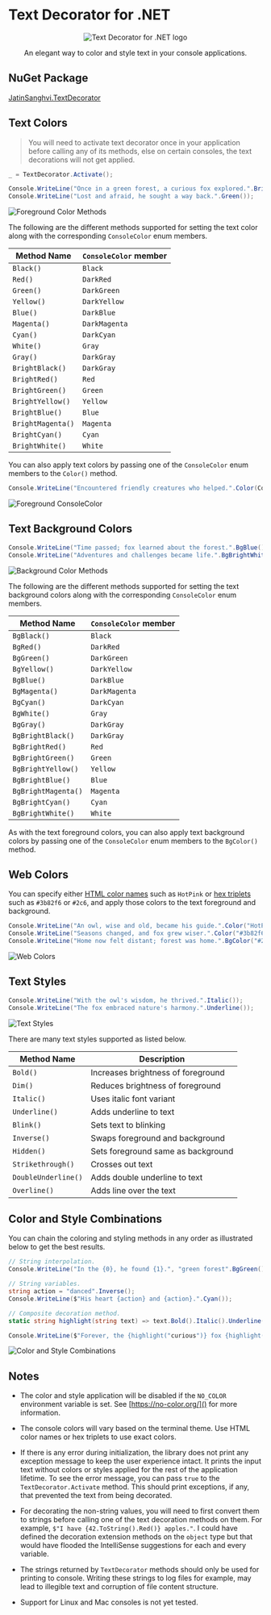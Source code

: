 # Text Decorator for .NET

<div align="center">
    <picture>
        <source media="(prefers-color-scheme: dark)" srcset="images/logo-dark.png" />
        <source media="(prefers-color-scheme: light)" srcset="images/logo-light.png" />
        <img alt="Text Decorator for .NET logo" src="images/logo-light.png" />
    </picture>
    <p>An elegant way to color and style text in your console applications.</p>
</div>

## NuGet Package

[JatinSanghvi.TextDecorator](https://www.nuget.org/packages/JatinSanghvi.TextDecorator)

## Text Colors

> You will need to activate text decorator once in your application before calling any of its methods, else on certain consoles, the text decorations will not get applied.

```cs
_ = TextDecorator.Activate();

Console.WriteLine("Once in a green forest, a curious fox explored.".BrightRed());
Console.WriteLine("Lost and afraid, he sought a way back.".Green());
```

<picture>
    <source media="(prefers-color-scheme: dark)" srcset="images/1-fg-methods-dark.png" />
    <source media="(prefers-color-scheme: light)" srcset="images/1-fg-methods-light.png" />
    <img alt="Foreground Color Methods" src="images/1-fg-methods-light.png" />
</picture>

The following are the different methods supported for setting the text color along with the corresponding `ConsoleColor` enum members.

| Method Name       | `ConsoleColor` member |
| ----------------- | --------------------- |
| `Black()`         | `Black`               |
| `Red()`           | `DarkRed`             |
| `Green()`         | `DarkGreen`           |
| `Yellow()`        | `DarkYellow`          |
| `Blue()`          | `DarkBlue`            |
| `Magenta()`       | `DarkMagenta`         |
| `Cyan()`          | `DarkCyan`            |
| `White()`         | `Gray`                |
| `Gray()`          | `DarkGray`            |
| `BrightBlack()`   | `DarkGray`            |
| `BrightRed()`     | `Red`                 |
| `BrightGreen()`   | `Green`               |
| `BrightYellow()`  | `Yellow`              |
| `BrightBlue()`    | `Blue`                |
| `BrightMagenta()` | `Magenta`             |
| `BrightCyan()`    | `Cyan`                |
| `BrightWhite()`   | `White`               |

You can also apply text colors by passing one of the `ConsoleColor` enum members to the `Color()` method.

```cs
Console.WriteLine("Encountered friendly creatures who helped.".Color(ConsoleColor.DarkGray));
```

<picture>
    <source media="(prefers-color-scheme: dark)" srcset="images/2-fg-consolecolor-dark.png" />
    <source media="(prefers-color-scheme: light)" srcset="images/2-fg-consolecolor-light.png" />
    <img alt="Foreground ConsoleColor" src="images/2-fg-consolecolor-light.png" />
</picture>

## Text Background Colors

```cs
Console.WriteLine("Time passed; fox learned about the forest.".BgBlue());
Console.WriteLine("Adventures and challenges became life.".BgBrightWhite().Black());
```

<picture>
    <source media="(prefers-color-scheme: dark)" srcset="images/3-bg-methods-dark.png" />
    <source media="(prefers-color-scheme: light)" srcset="images/3-bg-methods-light.png" />
    <img alt="Background Color Methods" src="images/3-bg-methods-light.png" />
</picture>

The following are the different methods supported for setting the text background colors along with the corresponding `ConsoleColor` enum members.

| Method Name         | `ConsoleColor` member |
| ------------------- | --------------------- |
| `BgBlack()`         | `Black`               |
| `BgRed()`           | `DarkRed`             |
| `BgGreen()`         | `DarkGreen`           |
| `BgYellow()`        | `DarkYellow`          |
| `BgBlue()`          | `DarkBlue`            |
| `BgMagenta()`       | `DarkMagenta`         |
| `BgCyan()`          | `DarkCyan`            |
| `BgWhite()`         | `Gray`                |
| `BgGray()`          | `DarkGray`            |
| `BgBrightBlack()`   | `DarkGray`            |
| `BgBrightRed()`     | `Red`                 |
| `BgBrightGreen()`   | `Green`               |
| `BgBrightYellow()`  | `Yellow`              |
| `BgBrightBlue()`    | `Blue`                |
| `BgBrightMagenta()` | `Magenta`             |
| `BgBrightCyan()`    | `Cyan`                |
| `BgBrightWhite()`   | `White`               |

As with the text foreground colors, you can also apply text background colors by passing one of the `ConsoleColor` enum members to the `BgColor()` method.

## Web Colors

You can specify either [HTML color names](https://en.wikipedia.org/wiki/Web_colors#HTML_color_names) such as `HotPink` or [hex triplets](https://en.wikipedia.org/wiki/Web_colors#Hex_triplet) such as `#3b82f6` or `#2c6`, and apply those colors to the text foreground and background.

```cs
Console.WriteLine("An owl, wise and old, became his guide.".Color("HotPink"));
Console.WriteLine("Seasons changed, and fox grew wiser.".Color("#3b82f6"));
Console.WriteLine("Home now felt distant; forest was home.".BgColor("#2c6").Color("#031"));
```

<picture>
    <source media="(prefers-color-scheme: dark)" srcset="images/4-web-colors-dark.png" />
    <source media="(prefers-color-scheme: light)" srcset="images/4-web-colors-light.png" />
    <img alt="Web Colors" src="images/4-web-colors-light.png" />
</picture>

## Text Styles

```cs
Console.WriteLine("With the owl's wisdom, he thrived.".Italic());
Console.WriteLine("The fox embraced nature's harmony.".Underline());
```

<picture>
    <source media="(prefers-color-scheme: dark)" srcset="images/5-styles-dark.png" />
    <source media="(prefers-color-scheme: light)" srcset="images/5-styles-light.png" />
    <img alt="Text Styles" src="images/5-styles-light.png" />
</picture>

There are many text styles supported as listed below.

| Method Name         | Description                        |
| ------------------- | ---------------------------------- |
| `Bold()`            | Increases brightness of foreground |
| `Dim()`             | Reduces brightness of foreground   |
| `Italic()`          | Uses italic font variant           |
| `Underline()`       | Adds underline to text             |
| `Blink()`           | Sets text to blinking              |
| `Inverse()`         | Swaps foreground and background    |
| `Hidden()`          | Sets foreground same as background |
| `Strikethrough()`   | Crosses out text                   |
| `DoubleUnderline()` | Adds double underline to text      |
| `Overline()`        | Adds line over the text            |

## Color and Style Combinations

You can chain the coloring and styling methods in any order as illustrated below to get the best results.

```cs
// String interpolation.
Console.WriteLine("In the {0}, he found {1}.", "green forest".BgGreen(), "belonging".BgBlue());

// String variables.
string action = "danced".Inverse();
Console.WriteLine($"His heart {action} and {action}.".Cyan());

// Composite decoration method.
static string highlight(string text) => text.Bold().Italic().Underline().Blink();

Console.WriteLine($"Forever, the {highlight("curious")} fox {highlight("thrived")}.".Yellow());
```

<picture>
    <source media="(prefers-color-scheme: dark)" srcset="images/6-combinations-dark.gif" />
    <source media="(prefers-color-scheme: light)" srcset="images/6-combinations-light.gif" />
    <img alt="Color and Style Combinations" src="images/6-combinations-light.gif" />
</picture>

## Notes

- The color and style application will be disabled if the `NO_COLOR` environment variable is set. See [https://no-color.org/]() for more information.

- The console colors will vary based on the terminal theme. Use HTML color names or hex triplets to use exact colors.

- If there is any error during initialization, the library does not print any exception message to keep the user experience intact. It prints the input text without colors or styles applied for the rest of the application lifetime. To see the error message, you can pass `true` to the `TextDecorator.Activate` method. This should print exceptions, if any, that prevented the text from being decorated.

- For decorating the non-string values, you will need to first convert them to strings before calling one of the text decoration methods on them. For example, `$"I have {42.ToString().Red()} apples."`. I could have defined the decoration extension methods on the `object` type but that would have flooded the IntelliSense suggestions for each and every variable.

- The strings returned by `TextDecorator` methods should only be used for printing to console. Writing these strings to log files for example, may lead to illegible text and corruption of file content structure.

- Support for Linux and Mac consoles is not yet tested.
